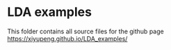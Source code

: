 # LDA examples

This folder contains all source files for the github page https://xiyupeng.github.io/LDA_examples/
